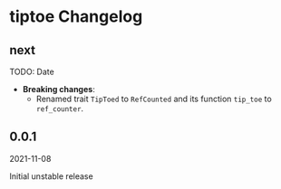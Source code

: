# tiptoe Changelog

<!-- markdownlint-disable no-trailing-punctuation -->

## next

TODO: Date

- **Breaking changes**:
  - Renamed trait `TipToed` to `RefCounted` and its function `tip_toe` to `ref_counter`.

## 0.0.1

2021-11-08

Initial unstable release
